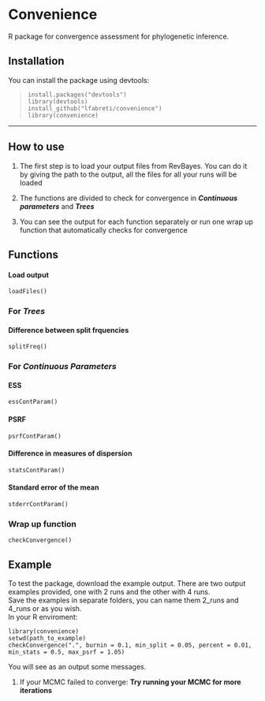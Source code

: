 # Convenience

R package for convergence assessment for phylogenetic inference.

## Installation

You can install the package using devtools:
  
  > `install.packages("devtools")` <br />
  > `library(devtools)` <br />
  > `install_github("lfabreti/convenience")` <br />
  > `library(convenience)` <br />
  
  
---------------------------------------------------------

## How to use

 1. The first step is to load your output files from RevBayes. You can do it by giving the path to the output, all the files for all your runs will be loaded

 2. The functions are divided to check for convergence in _**Continuous parameters**_ and _**Trees**_

 3. You can see the output for each function separately or run one wrap up function that automatically checks for convergence 

## Functions

#### Load output

`loadFiles()`

### For _**Trees**_

#### Difference between split frquencies

`splitFreq()`

### For _**Continuous Parameters**_

#### ESS 

`essContParam()`

#### PSRF

`psrfContParam()`

#### Difference in measures of dispersion

`statsContParam()`

#### Standard error of the mean

`stderrContParam()`

### Wrap up function

`checkConvergence()`

## Example

To test the package, download the example output. There are two output examples provided, one with 2 runs and the other with 4 runs.<br />
Save the examples in separate folders, you can name them 2_runs and 4_runs or as you wish.<br />
In your R enviroment:

`library(convenience)`<br />
 `setwd(path_to_example)`<br />
 `checkConvergence(".", burnin = 0.1, min_split = 0.05, percent = 0.01, min_stats = 0.5, max_psrf = 1.05)`<br />
 
 You will see as an output some messages.
 
1. If your MCMC failed to converge: **Try running your MCMC for more iterations**
 
 
